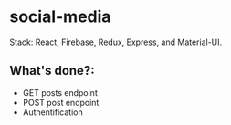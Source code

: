 # social-media

Stack: React, Firebase, Redux, Express, and Material-UI.

## What's done?:
- GET posts endpoint
- POST post endpoint
- Authentification 
